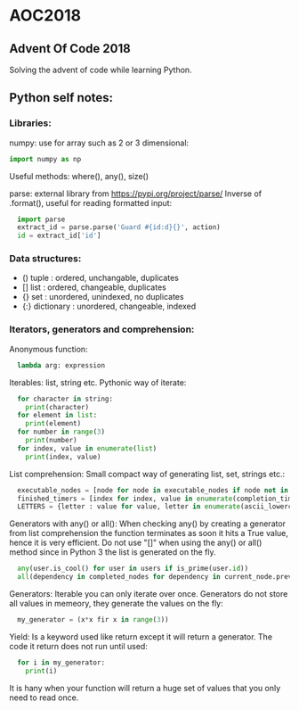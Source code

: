 # AOC2018
## Advent Of Code 2018

Solving the advent of code while learning Python. 

## Python self notes:

### Libraries:
numpy: use for array such as 2 or 3 dimensional:
```python
import numpy as np
```
Useful methods: where(), any(), size()

parse: external library from https://pypi.org/project/parse/ 
Inverse of .format(), useful for reading formatted input:

```python
  import parse
  extract_id = parse.parse('Guard #{id:d}{}', action)
  id = extract_id['id']
```
### Data structures:
* () tuple : ordered, unchangable, duplicates
* [] list : ordered, changeable, duplicates
* {} set : unordered, unindexed, no duplicates
* {:} dictionary : unordered, changeable, indexed

### Iterators, generators and comprehension:
Anonymous function:
```python
  lambda arg: expression
```

Iterables:
list, string etc. Pythonic way of iterate: 
```python
  for character in string:
    print(character)
  for element in list:
    print(element)
  for number in range(3)
    print(number)
  for index, value in enumerate(list)
    print(index, value)
```

List comprehension:
Small compact way of generating list, set, strings etc.: 
```python
  executable_nodes = [node for node in executable_nodes if node not in in_progress]
  finished_timers = [index for index, value in enumerate(completion_timers) if value == time]
  LETTERS = {letter : value for value, letter in enumerate(ascii_lowercase, start=1)}
```

Generators with any() or all():
When checking any() by creating a generator from list comprehension the function terminates as soon it hits a True value, hence it is very efficient. Do not use "[]" when using the any() or all() method since in Python 3 the list is generated on the fly.
```python
  any(user.is_cool() for user in users if is_prime(user.id))
  all(dependency in completed_nodes for dependency in current_node.prev_dependencies)
```

Generators:
Iterable you can only iterate over once. Generators do not store all values in memeory, they generate the values on the fly:
```python
  my_generator = (x*x fir x in range(3))
```

Yield:
Is a keyword used like return except it will return a generator. The code it return does not run until used:
```python
  for i in my_generator:
    print(i)
```
It is hany when your function will return a huge set of values that you only need to read once.
